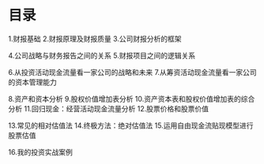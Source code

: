 # 目录
1.财报基础
2.财报原理及财报质量
3.公司财报分析的框架

4.公司战略与财务报告之间的关系
5.财报项目之间的逻辑关系

6.从投资活动现金流量看一家公司的战略和未来
7.从筹资活动现金流量看一家公司的资本管理能力


8.资产和资本分析
9.股权价值增加表分析
10.资产资本表和股权价值增加表的综合分析
11.回归现金：经营活动现金流量分析
12.股票价格和股票价值

13.常见的相对估值法
14.终极方法：绝对估值法
15.运用自由现金流贴现模型进行股票估值

16.我的投资实战案例